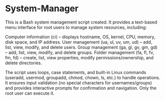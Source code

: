 # System-Manager
This is a Bash system management script created. It provides a text-based menu interface for root users to manage system resources, including:

Computer information (ci) – displays hostname, OS, kernel, CPU, memory, disk space, and IP address.
User management (ua, ul, uv, um, ud) – add, list, view, modify, and delete users.
Group management (ga, gl, gv, gm, gd) – add, list, view, modify, and delete groups.
Folder management (fa, fl, fv, fm, fd) – create, list, view properties, modify permissions/ownership, and delete directories.

The script uses loops, case statements, and built-in Linux commands (useradd, usermod, groupadd, chmod, chown, ls, etc.) to handle operations. It ensures input validation (no special characters for usernames/groups) and provides interactive prompts for confirmation and navigation. Only the root user can execute it.

